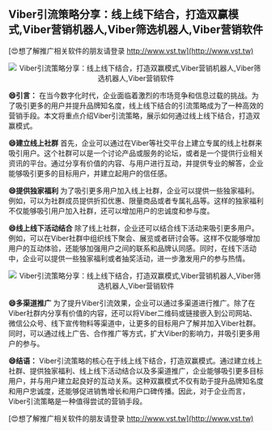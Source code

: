 ## **Viber引流策略分享：线上线下结合，打造双赢模式,Viber营销机器人,Viber筛选机器人,Viber营销软件**

[😍想了解推广相关软件的朋友请登录 http://www.vst.tw](http://www.vst.tw)

 <center><img src="https://vst.tw/MP4/tuiguang/png/7.png" alt="Viber引流策略分享：线上线下结合，打造双赢模式,Viber营销机器人,Viber筛选机器人,Viber营销软件"></center>

**😄引言：**
在当今数字化时代，企业面临着激烈的市场竞争和信息过载的挑战。为了吸引更多的用户并提升品牌知名度，线上线下结合的引流策略成为了一种高效的营销手段。本文将重点介绍Viber引流策略，展示如何通过线上线下结合，打造双赢模式。

**😄建立线上社群**
首先，企业可以通过在Viber等社交平台上建立专属的线上社群来吸引用户。这个社群可以是一个讨论产品或服务的论坛，或者是一个提供行业相关资讯的平台。通过分享有价值的内容、与用户进行互动，并提供专业的解答，企业能够吸引更多的目标用户，并建立起用户的信任感。

**😄提供独家福利**
为了吸引更多用户加入线上社群，企业可以提供一些独家福利。例如，可以为社群成员提供折扣优惠、限量商品或者专属礼品等。这样的独家福利不仅能够吸引用户加入社群，还可以增加用户的忠诚度和参与度。

**😄线上线下活动结合**
除了线上社群，企业还可以结合线下活动来吸引更多用户。例如，可以在Viber社群中组织线下聚会、展览或者研讨会等。这样不仅能够增加用户的互动体验，还能够加强用户之间的联系和品牌认同感。同时，在线下活动中，企业可以提供一些独家福利或者抽奖活动，进一步激发用户的参与热情。

 <center><img src="https://vst.tw/MP4/tuiguang/png/0.png" alt="Viber引流策略分享：线上线下结合，打造双赢模式,Viber营销机器人,Viber筛选机器人,Viber营销软件"></center>

**😄多渠道推广**
为了提升Viber引流效果，企业可以通过多渠道进行推广。除了在Viber社群内分享有价值的内容，还可以将Viber二维码或链接嵌入到公司网站、微信公众号、线下宣传物料等渠道中，让更多的目标用户了解并加入Viber社群。同时，可以通过线上广告、合作推广等方式，扩大Viber的影响力，并吸引更多用户的参与。

**😄结语：**
Viber引流策略的核心在于线上线下结合，打造双赢模式。通过建立线上社群、提供独家福利、线上线下活动结合以及多渠道推广，企业能够吸引更多目标用户，并与用户建立起良好的互动关系。这种双赢模式不仅有助于提升品牌知名度和用户忠诚度，还能够促进销售增长和用户口碑传播。因此，对于企业而言，Viber引流策略是一种值得尝试的营销手段。

[😍想了解推广相关软件的朋友请登录 http://www.vst.tw](http://www.vst.tw)



